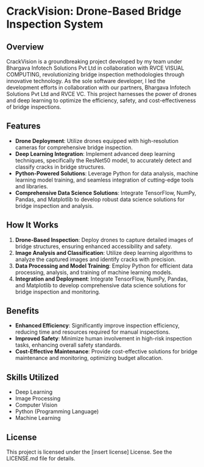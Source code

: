 # CrackVision: Drone-Based Bridge Inspection System

## Overview
CrackVision is a groundbreaking project developed by my team under Bhargava Infotech Solutions Pvt Ltd in collaboration with RVCE VISUAL COMPUTING, revolutionizing bridge inspection methodologies through innovative technology. As the sole software developer, I led the development efforts in collaboration with our partners, Bhargava Infotech Solutions Pvt Ltd and RVCE VC. This project harnesses the power of drones and deep learning to optimize the efficiency, safety, and cost-effectiveness of bridge inspections.

## Features
- **Drone Deployment**: Utilize drones equipped with high-resolution cameras for comprehensive bridge inspection.
- **Deep Learning Integration**: Implement advanced deep learning techniques, specifically the ResNet50 model, to accurately detect and classify cracks in bridge structures.
- **Python-Powered Solutions**: Leverage Python for data analysis, machine learning model training, and seamless integration of cutting-edge tools and libraries.
- **Comprehensive Data Science Solutions**: Integrate TensorFlow, NumPy, Pandas, and Matplotlib to develop robust data science solutions for bridge inspection and analysis.

## How It Works
1. **Drone-Based Inspection**: Deploy drones to capture detailed images of bridge structures, ensuring enhanced accessibility and safety.
2. **Image Analysis and Classification**: Utilize deep learning algorithms to analyze the captured images and identify cracks with precision.
3. **Data Processing and Model Training**: Employ Python for efficient data processing, analysis, and training of machine learning models.
4. **Integration and Deployment**: Integrate TensorFlow, NumPy, Pandas, and Matplotlib to develop comprehensive data science solutions for bridge inspection and monitoring.

## Benefits
- **Enhanced Efficiency**: Significantly improve inspection efficiency, reducing time and resources required for manual inspections.
- **Improved Safety**: Minimize human involvement in high-risk inspection tasks, enhancing overall safety standards.
- **Cost-Effective Maintenance**: Provide cost-effective solutions for bridge maintenance and monitoring, optimizing budget allocation.

## Skills Utilized
- Deep Learning
- Image Processing
- Computer Vision
- Python (Programming Language)
- Machine Learning

## License
This project is licensed under the [insert license] License. See the LICENSE.md file for details.
